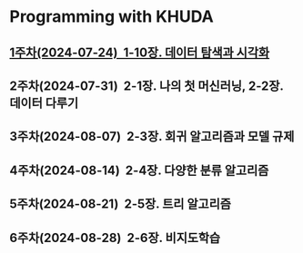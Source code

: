 # Programming with KHUDA
 
## [1주차(2024-07-24)&nbsp; 1-10장. 데이터 탐색과 시각화](https://github.com/caesar-kim/Programming-with-KHUDA/blob/main/1st-session.md)

## 2주차(2024-07-31)&nbsp; 2-1장. 나의 첫 머신러닝, 2-2장. 데이터 다루기 

## 3주차(2024-08-07)&nbsp; 2-3장. 회귀 알고리즘과 모델 규제

## 4주차(2024-08-14)&nbsp; 2-4장. 다양한 분류 알고리즘

## 5주차(2024-08-21)&nbsp; 2-5장. 트리 알고리즘

## 6주차(2024-08-28)&nbsp; 2-6장. 비지도학습
